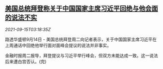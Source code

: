 <!--1631676662000-->
[美国总统拜登称关于中国国家主席习近平回绝与他会面的说法不实](https://cn.reuters.com/article/biden-denial-ft-report-0914-tues-idCNKBS2GB08Y)
------

<div><i>2021-09-15T03:18:35Z</i></div><p>路透华盛顿9月14日 - 美国总统拜登周二向记者表示，关于中国国家主席习近平在上周通话中回绝他举行面对面峰会提议的说法并非事实。</p><p>金融时报周二报导，拜登提议与习近平举行峰会，但双方未能达成一致。这一说法后来遭白宫否认。(完)</p>
